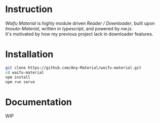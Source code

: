 
# Instruction

*Waifu Material* is highly module driven *Reader / Downloader*, built upon *Imouto-Material*, written in *typescript*, and powered by *nw.js*.<br>
It's motivated by how my previous project lack in downloader features.<br>

# Installation

```bash
git clone https://github.com/Any-Material/waifu-material.git
cd waifu-material
npm install
npm run serve
```

# Documentation

WIP
